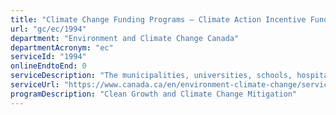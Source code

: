 ```yaml
---
title: "Climate Change Funding Programs – Climate Action Incentive Fund – MUSH"
url: "gc/ec/1994"
department: "Environment and Climate Change Canada"
departmentAcronym: "ec"
serviceId: "1994"
onlineEndtoEnd: 0
serviceDescription: "The municipalities, universities, schools, hospitals (“MUSH sector”) Retrofit stream of the Climate Action Incentive Fund (CAIF) delivering up to $60 mlllion in 2019-20 and 2020-21 to support schools to undertake energy saving and energy efficiency projects."
serviceUrl: "https://www.canada.ca/en/environment-climate-change/services/climate-change/carbon-pollution-pricing-proceeds-programming/climate-action-incentive-fund/municipalities-universities-schools-hospitals.html"
programDescription: "Clean Growth and Climate Change Mitigation"
---
```

